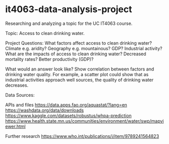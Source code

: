 # it4063-data-analysis-project
Researching and analyzing a topic for the UC IT4063 course.

Topic: Access to clean drinking water.

Project Questions:
What factors affect access to clean drinking water?
Climate e.g. aridity?
Geography e.g. mountainous?
GDP?
Industrial activity?
What are the impacts of access to clean drinking water?
Decreased mortality rates?
Better productivity (GDP)?

What would an answer look like?
Show correlation between factors and drinking water quality.
For example, a scatter plot could show that as industrial activities approach well sources, the quality of drinking water decreases.

Data Sources:

APIs and files
https://data.apps.fao.org/aquastat/?lang=en
https://washdata.org/data/downloads
https://www.kaggle.com/datasets/robustus/whpa-prediction
https://www.health.state.mn.us/communities/environment/water/swp/mapviewer.html

Further research
https://www.who.int/publications/i/item/9789241564823

